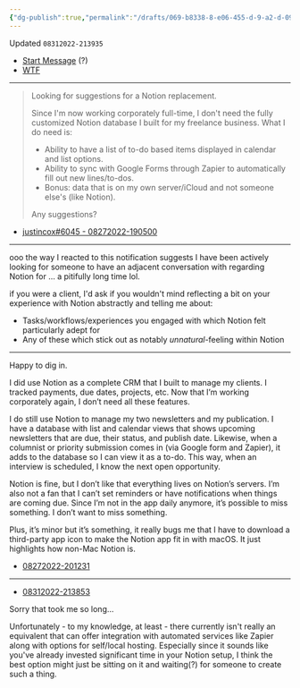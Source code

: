```yaml
---
{"dg-publish":true,"permalink":"/drafts/069-b8338-8-e06-455-d-9-a2-d-09-eab-33-c1-e49-2/","dgHomeLink":true,"dgPassFrontmatter":false}
---
```


Updated `08312022-213935`

- [Start Message](https://discord.com/channels/551914015131959308/880105977637117994/1013248508620460127) (?)
- [WTF](https://davidblue.wtf/drafts/069B8338-8E06-455D-9A2D-09EAB33C1E49.html)

---

> Looking for suggestions for a Notion replacement.
> 
> Since I'm now working corporately full-time, I don't need the fully customized Notion database I built for my freelance business. What I do need is:
> 
> - Ability to have a list of to-do based items displayed in calendar and list options.
> - Ability to sync with Google Forms through Zapier to automatically fill out new lines/to-dos.
> - Bonus: data that is on my own server/iCloud and not someone else's (like Notion).
> 
> Any suggestions?
- [justincox#6045 - 08272022-190500](https://discord.com/channels/551914015131959308/880105977637117994/1013237897429786644)

---

ooo the way I reacted to this notification suggests I have been actively looking for someone to have an adjacent conversation with regarding Notion for ... a pitifully long time lol.

if you were a client, I'd ask if you wouldn't mind reflecting a bit on your experience with Notion abstractly and telling me about:

- Tasks/workflows/experiences you engaged with which Notion felt particularly adept for
- Any of these which stick out as notably *unnatural*-feeling within Notion

---

Happy to dig in. 

I did use Notion as a complete CRM that I built to manage my clients. I tracked payments, due dates, projects, etc. Now that I’m working corporately again, I don’t need all these features. 

I do still use Notion to manage my two newsletters and my publication. I have a database with list and calendar views that shows upcoming newsletters that are due, their status, and publish date. Likewise, when a columnist or priority submission comes in (via Google form and Zapier), it adds to the database so I can view it as a to-do. This way, when an interview is scheduled, I know the next open opportunity. 

Notion is fine, but I don’t like that everything lives on Notion’s servers. I’m also not a fan that I can’t set reminders or have notifications when things are coming due. Since I’m not in the app daily anymore, it’s possible to miss something. I don’t want to miss something. 

Plus, it’s minor but it’s something, it really bugs me that I have to download a third-party app icon to make the Notion app fit in with macOS. It just highlights how non-Mac Notion is.
- [08272022-201231](https://discord.com/channels/551914015131959308/1013237897429786644/1013254801552838687)

---

- [08312022-213853](https://discord.com/channels/551914015131959308/1013237897429786644/1014725969514348604)

Sorry that took me so long...

Unfortunately - to my knowledge, at least - there currently isn't really an equivalent that can offer integration with automated services like Zapier along with options for self/local hosting. Especially since it sounds like you've already invested significant time in your Notion setup, I think the best option might just be sitting on it and waiting(?) for someone to create such a thing.